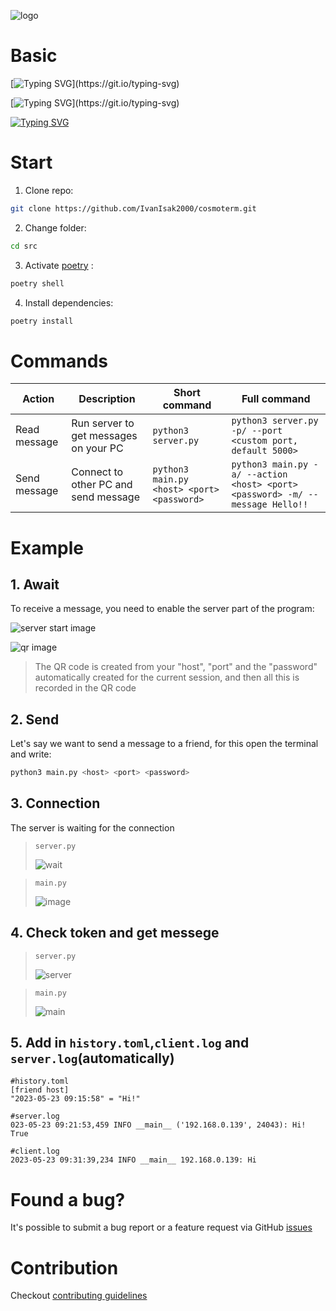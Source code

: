 ![logo](https://github.com/IvanIsak2000/cosmoterm/assets/79650307/44c94073-9c72-4edc-93a1-9e6308b72da0)

# Basic
[![Typing SVG](https://readme-typing-svg.demolab.com?font=Fira+Code&pause=1000&repeat=false&width=500&height=25&lines=Terminal+messenger+using+p2p+technologies.)](https://git.io/typing-svg)

[![Typing SVG](https://readme-typing-svg.demolab.com?font=Fira+Code&size=15&pause=1000&repeat=false&width=435&height=25&lines=The+project+supports+Python+3.7%2B.)](https://git.io/typing-svg)

[![Typing SVG](https://readme-typing-svg.demolab.com?font=Fira+Code&size=15&pause=1000&repeat=false&width=500&lines=Python+important+libs%3A++socket%2C+qrcode%2C+rich%2C+toml)](https://git.io/typing-svg)




# Start

1. Clone repo:
```bash
git clone https://github.com/IvanIsak2000/cosmoterm.git
```

2. Change folder:
```bash
cd src
```

3. Activate <a href='https://python-poetry.org/'>poetry</a> :
```bash
poetry shell
```

4. Install dependencies:
```bash
poetry install 
```


# Commands

| Action       	| Description                           	| Short command                                        	| Full command                                                                            	|
|--------------	|---------------------------------------	|------------------------------------------------------	|-----------------------------------------------------------------------------------------	|
| Read message 	| Run server to get messages on your PC 	| ```python3 server.py ```                        	| ``` python3 server.py -p/ --port <custom port, default 5000>  ```                   	|
| Send message 	| Connect to other PC and send message  	| ``` python3 main.py <host> <port> <password> ``` 	| ``` python3 main.py -a/ --action <host> <port> <password> -m/ --message Hello!! ``` 	|



# Example

## 1. Await
To receive a message, you need to enable the server part of the program:

![server start image](https://github.com/IvanIsak2000/cosmoterm/assets/79650307/d25a2fb2-bd6f-41db-898e-a3d191c2e118)

![qr image](https://github.com/IvanIsak2000/cosmoterm/assets/79650307/0d8874c4-f52c-4430-bae4-d569d37e6c3f)

>The QR code is created from your "host", "port" and the "password" automatically created for the current session, and then all this is recorded in the QR code

## 2. Send

Let's say we want to send a message to a friend, for this open the terminal and write:

```bash 
python3 main.py <host> <port> <password>
```

## 3. Connection

The server is waiting for the connection

>`server.py`
>
>![wait](https://github.com/IvanIsak2000/cosmoterm/assets/79650307/effd7a5d-1411-464b-a055-b732226c2a5d)

>`main.py` 
>
>![image](https://github.com/IvanIsak2000/cosmoterm/assets/79650307/aed473c8-d8bd-431b-b634-0c7ea8a582fa)



## 4. Check token and get messege

>`server.py`
>
>![server](https://github.com/IvanIsak2000/cosmoterm/assets/79650307/ca459917-67c2-448f-8d9c-e8bf0bc35290)


>`main.py`
>
>![main](https://github.com/IvanIsak2000/cosmoterm/assets/79650307/5b03a0ed-2803-4316-9754-157c20efca86)


## 5. Add in `history.toml`,`client.log` and `server.log`(automatically)
       
```
#history.toml
[friend host]
"2023-05-23 09:15:58" = "Hi!"     
 ```
 
 ```
 #server.log
 023-05-23 09:21:53,459 INFO __main__ ('192.168.0.139', 24043): Hi! True
 
 ```
 
 ```
 #client.log
 2023-05-23 09:31:39,234 INFO __main__ 192.168.0.139: Hi
 
 ```
 
       


# Found a bug?

It's possible to submit a bug report or a feature request via GitHub [issues](https://github.com/IvanIsak2000/cosmoterm/issues/new)

# Contribution

Checkout [contributing guidelines](docs/CONTRIBUTING.md)





